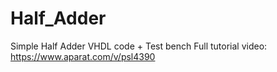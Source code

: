 # Half_Adder
Simple Half Adder VHDL code + Test bench
Full tutorial video:
https://www.aparat.com/v/psl4390

